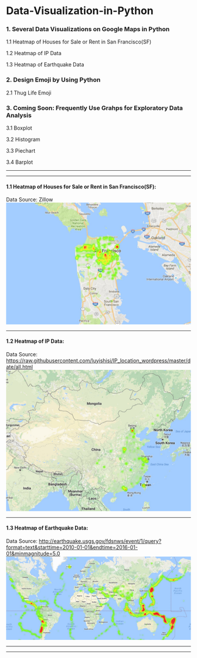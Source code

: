 # Data-Visualization-in-Python

### 1. Several Data Visualizations on Google Maps in Python
1.1 Heatmap of Houses for Sale or Rent in San Francisco(SF)

1.2 Heatmap of IP Data

1.3 Heatmap of Earthquake Data

### 2. Design Emoji by Using Python
2.1 Thug Life Emoji

### 3. Coming Soon: Frequently Use Grahps for Exploratory Data Analysis
3.1 Boxplot

3.2 Histogram

3.3 Piechart

3.4 Barplot

***
***

#### 1.1 Heatmap of Houses for Sale or Rent in San Francisco(SF):
Data Source: Zillow
![alt tag](https://github.com/HinChou/Data-Visualization-in-Python/blob/master/Heatmap.jpg)

***
#### 1.2 Heatmap of IP Data:
Data Source: https://raw.githubusercontent.com/luyishisi/IP_location_wordpress/master/date/all.html
![alt tag](https://github.com/HinChou/Data-Visualization-in-Python/blob/master/ip_map.jpeg)

***
#### 1.3 Heatmap of Earthquake Data:
Data Source: http://earthquake.usgs.gov/fdsnws/event/1/query?format=text&starttime=2010-01-01&endtime=2016-01-01&minmagnitude=5.0
![alt tag](https://github.com/HinChou/Data-Visualization-in-Python/blob/master/Earthquake_Map.jpeg)

***
***
